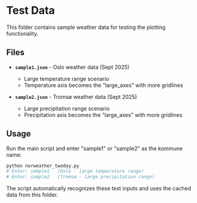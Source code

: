 # Test Data
This folder contains sample weather data for testing the plotting functionality.

## Files

- **`sample1.json`** - Oslo weather data (Sept 2025)
  - Large temperature range scenario
  - Temperature axis becomes the "large_axes" with more gridlines
  
- **`sample2.json`** - Tromsø weather data (Sept 2025)  
  - Large precipitation range scenario
  - Precipitation axis becomes the "large_axes" with more gridlines

## Usage
Run the main script and enter "sample1" or "sample2" as the kommune name:

```bash
python norweather_twoday.py
# Enter: sample1   (Oslo - large temperature range)
# Enter: sample2   (Tromsø - large precipitation range)
```

The script automatically recognizes these test inputs and uses the cached data from this folder.